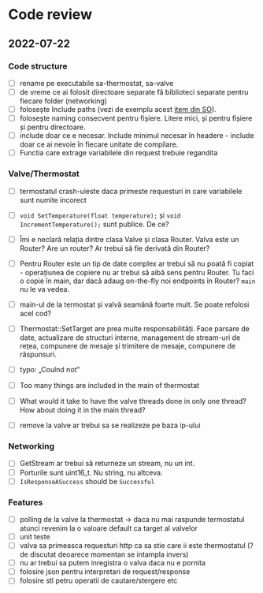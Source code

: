 # Code review

## 2022-07-22

### Code structure

- [ ] rename pe executabile sa-thermostat, sa-valve
- [ ] de vreme ce ai folosit directoare separate fă biblioteci separate pentru fiecare folder (networking)
- [ ] folosește Include paths (vezi de exemplu acest [item din SO](https://stackoverflow.com/questions/13703647/how-to-properly-add-include-directories-with-cmake)).
- [ ] folosește naming consecvent pentru fișiere. Litere mici, și pentru fișiere și pentru directoare.
- [ ] include doar ce e necesar. Include minimul necesar în headere - include doar ce ai nevoie în fiecare unitate de compilare.
- [ ] Functia care extrage variabilele din request trebuie regandita

### Valve/Thermostat

- [ ] termostatul crash-uieste daca primeste requesturi in care variabilele sunt numite incorect
- [ ] `void SetTemperature(float temperature);` și `void IncrementTemperature();` sunt publice. De ce?
- [ ] Îmi e neclară relația dintre clasa Valve și clasa Router. Valva este un Router? Are un router? Ar trebui să fie derivată din Router?
- [ ] Pentru Router este un tip de date complex ar trebui să nu poată fi copiat - operațiunea de copiere nu ar trebui să aibă sens pentru Router. Tu faci o copie în main, dar dacă adaug on-the-fly noi endpoints în Router? `main` nu le va vedea.
- [ ] main-ul de la termostat și valvă seamănă foarte mult. Se poate refolosi acel cod?
- [ ] Thermostat::SetTarget are prea multe responsabilități. Face parsare de date, actualizare de structuri interne, management de stream-uri de rețea, compunere de mesaje și trimitere de mesaje, compunere de răspunsuri.
- [ ] typo: „Coulnd not”
- [ ] Too many things are included in the main of thermostat
- [ ] What would it take to have the valve threads done in only one thread? How about doing it in the main thread?
- [ ] remove la valve ar trebui sa se realizeze pe baza ip-ului


### Networking

- [ ] GetStream ar trebui să returneze un stream, nu un int.
- [ ] Porturile sunt uint16_t. Nu string, nu altceva.
- [ ] `IsResponseASuccess` should be `Successful`

### Features

- [ ] polling de la valve la thermostat -> daca nu mai raspunde termostatul atunci revenim la o valoare default ca target al valvelor
- [ ] unit teste
- [ ] valva sa primeasca requesturi http ca sa stie care ii este thermostatul (? de discutat deoarece momentan se intampla invers)
- [ ] nu ar trebui sa putem inregistra o valva daca nu e pornita
- [ ] folosire json pentru interpretari de request/response
- [ ] folosire stl petru operatii de cautare/stergere etc
